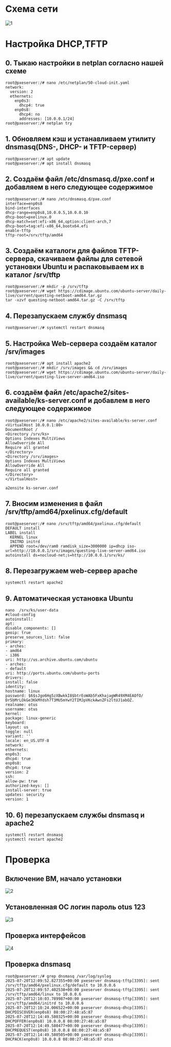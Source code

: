 # Схема сети
![1](screen/5.png)
# Настройка DHCP,TFTP
## 0. Тыкаю настройки в netplan согласно нашей схеме
```
root@pxeserver:/# nano /etc/netplan/50-cloud-init.yaml
network:
  version: 2
  ethernets:
    enp0s3:
      dhcp4: true
    enp0s8:
      dhcp4: no
      addresses: [10.0.0.1/24]
root@pxeserver:/# netplan try
```
## 1. Обновляем кэш и устанавливаем утилиту dnsmasq(DNS-, DHCP- и TFTP-сервер)
```
root@pxeserver:/# apt update
root@pxeserver:/# apt install dnsmasq
```
## 2. Cоздаём файл /etc/dnsmasq.d/pxe.conf и добавляем в него следующее содержимое
```
root@pxeserver:/# nano /etc/dnsmasq.d/pxe.conf
interface=enp0s8
bind-interfaces
dhcp-range=enp0s8,10.0.0.5,10.0.0.10
dhcp-boot=pxelinux.0
dhcp-match=set:efi-x86_64,option:client-arch,7
dhcp-boot=tag:efi-x86_64,bootx64.efi
enable-tftp
tftp-root=/srv/tftp/amd64
```
## 3. Cоздаём каталоги для файлов TFTP-сервера, скачиваем файлы для сетевой установки Ubuntu и распаковываем их в каталог /srv/tftp
```
root@pxeserver:/# mkdir -p /srv/tftp
root@pxeserver:/# wget https://cdimage.ubuntu.com/ubuntu-server/daily-live/current/questing-netboot-amd64.tar.gz
tar -xzvf questing-netboot-amd64.tar.gz -C /srv/tftp
```
## 4. Перезапускаем службу dnsmasq
```
root@pxeserver:/# systemctl restart dnsmasq
```
## 5. Настройка Web-сервера создаём каталог /srv/images
```
root@pxeserver:/# apt install apache2
root@pxeserver:/# mkdir /srv/images && cd /srv/images
root@pxeserver:/# wget https://cdimage.ubuntu.com/ubuntu-server/daily-live/current/questing-live-server-amd64.iso

```
## 6. создаём файл /etc/apache2/sites-available/ks-server.conf и добавлем в него следующее содержимое
```
root@pxeserver:/# nano /etc/apache2/sites-available/ks-server.conf
<VirtualHost 10.0.0.1:80>
DocumentRoot /
<Directory /srv/ks>
Options Indexes MultiViews
AllowOverride All
Require all granted
</Directory>
<Directory /srv/images>
Options Indexes MultiViews
AllowOverride All
Require all granted
</Directory>
</VirtualHost>

```
```
a2ensite ks-server.conf
```

## 7. Вносим изменения в файл /srv/tftp/amd64/pxelinux.cfg/default
```
root@pxeserver:/# nano /srv/tftp/amd64/pxelinux.cfg/default
DEFAULT install
LABEL install
  KERNEL linux
  INITRD initrd
  APPEND root=/dev/ram0 ramdisk_size=3000000 ip=dhcp iso-url=http://10.0.0.1/srv/images/questing-live-server-amd64.iso autoinstall ds=nocloud-net;s=http://10.0.0.1/srv/ks/

```
## 8. Перезагружаем web-сервер apache
```
systemctl restart apache2
```
## 9. Автоматическая установка Ubuntu 
```
nano  /srv/ks/user-data
#cloud-config
autoinstall:
apt:
disable_components: []
geoip: true
preserve_sources_list: false
primary:
- arches:
- amd64
- i386
uri: http://us.archive.ubuntu.com/ubuntu
- arches:
- default
uri: http://ports.ubuntu.com/ubuntu-ports
drivers:
install: false
identity:
hostname: linux
password: $6$sJgo6Hg5zXBwkkI8$btrEoWAb5FxKhajagWR49XM4EAOfO/
Dr5bMrLOkGe3KkMYdsh7T3MU5mYwY2TIMJpVKckAwnZFs2ltUJ1abOZ.
realname: otus
username: otus
kernel:
package: linux-generic
keyboard:
layout: us
toggle: null
variant: ''
locale: en_US.UTF-8
network:
ethernets:
enp0s3:
dhcp4: true
enp0s8:
dhcp4: true
version: 2
ssh:
allow-pw: true
authorized-keys: []
install-server: true
updates: security
version: 1
```
## 10. 6) перезапускаем службы dnsmasq и apache2
```
systemctl restart dnsmasq
systemctl restart apache2
```
# Проверка 
## Включение ВМ, начало установки 
![2](screen/2.png)
## Установленная ОС логин пароль otus 123
![3](screen/3.png)
## Проверка интерфейсов
![4](screen/4.png)
## Проверка dnsmasq
```
root@pxeserver:/# grep dnsmasq /var/log/syslog
2025-07-20T12:09:52.827355+00:00 pxeserver dnsmasq-tftp[3395]: sent /srv/tftp/amd64/pxelinux.cfg/default to 10.0.0.6
2025-07-20T12:09:57.402538+00:00 pxeserver dnsmasq-tftp[3395]: sent /srv/tftp/amd64/linux to 10.0.0.6
2025-07-20T12:10:03.789987+00:00 pxeserver dnsmasq-tftp[3395]: sent /srv/tftp/amd64/initrd to 10.0.0.6
2025-07-20T12:10:24.006522+00:00 pxeserver dnsmasq-dhcp[3395]: DHCPDISCOVER(enp0s8) 08:00:27:48:a5:87
2025-07-20T12:14:49.580325+00:00 pxeserver dnsmasq-dhcp[3395]: DHCPOFFER(enp0s8) 10.0.0.8 08:00:27:48:a5:87
2025-07-20T12:14:49.580477+00:00 pxeserver dnsmasq-dhcp[3395]: DHCPREQUEST(enp0s8) 10.0.0.8 08:00:27:48:a5:87
2025-07-20T12:14:49.580505+00:00 pxeserver dnsmasq-dhcp[3395]: DHCPACK(enp0s8) 10.0.0.8 08:00:27:48:a5:87 otus
```
